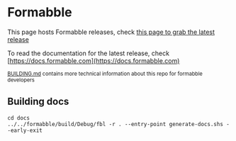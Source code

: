 # Formabble

This page hosts Formabble releases, check [this page to grab the latest release](https://github.com/formabble/releases/releases)

To read the documentation for the latest release, check [https://docs.formabble.com](https://docs.formabble.com)

<sub>[BUILDING.md](./BUILDING.md) contains more technical information about this repo for formabble developers</sub>

## Building docs
```
cd docs
../../formabble/build/Debug/fbl -r . --entry-point generate-docs.shs --early-exit
```